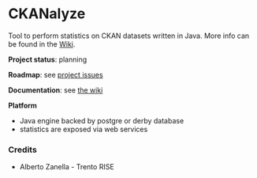 CKANalyze
=========


Tool to perform statistics on CKAN datasets written in Java. More info can be found in the [Wiki](https://github.com/opendatatrentino/CKANalyze/wiki).



**Project status**: planning

**Roadmap**: see [project issues](https://github.com/opendatatrentino/CKANalyze/issues)

**Documentation**: see [the wiki](https://github.com/opendatatrentino/CKANalyze/wiki)



**Platform** 

* Java engine backed by postgre or derby database
* statistics are exposed via web services


### Credits

 - Alberto Zanella - Trento RISE

